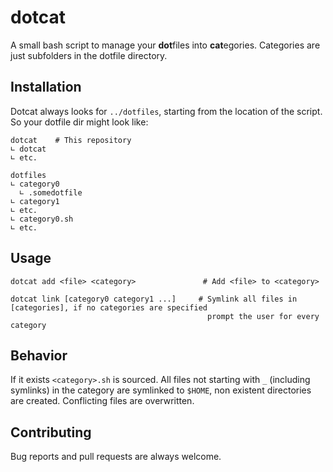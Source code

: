 # dotcat
A small bash script to manage your **dot**files into **cat**egories. Categories are just subfolders in the dotfile directory.

## Installation
Dotcat always looks for `../dotfiles`, starting from the location of the script. So your dotfile dir might look like:
```
dotcat    # This repository
∟ dotcat
∟ etc.

dotfiles
∟ category0
  ∟ .somedotfile
∟ category1
∟ etc.
∟ category0.sh
∟ etc.
```

## Usage
```
dotcat add <file> <category>               # Add <file> to <category>
```
```
dotcat link [category0 category1 ...]     # Symlink all files in [categories], if no categories are specified
                                            prompt the user for every category
```

## Behavior
If it exists `<category>.sh` is sourced. All files not starting with `_` (including symlinks) in the category are symlinked to `$HOME`, non existent directories are created. Conflicting files are overwritten.

## Contributing
Bug reports and pull requests are always welcome.
